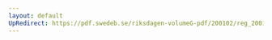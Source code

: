```yaml
---
layout: default
UpRedirect: https://pdf.swedeb.se/riksdagen-volumeG-pdf/200102/reg_200102/reg_200102_0108.pdf
---
```

